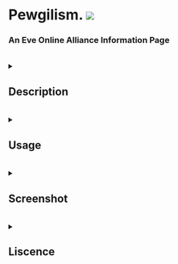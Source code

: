 <html>
  <h1> 
    Pewgilism. 
    <img src="https://img.shields.io/badge/liscense-MIT-blue?style=for-the-badge"/>
  </h1>
  <h3>
    An Eve Online Alliance Information Page
  </h3>
  <br>
  <details>
    <summary>
      <h2> Description</h2>
    </summary>
    <h3> Template Website using html, css, and javascript</h3>
  </details>
  <br>
  <details>
    <summary>
      <h2> Usage</h2>
    </summary>
    <a href="https://phobiacide.github.io/pewgilism./">Click here</a> to be directed to a github pages deployment of this page.  
  </details>
  <br>
  <details>
    <summary>
      <h2>
        Screenshot
      </h2>
    </summary>
    <img src="https://github.com/PhobiaCide/pewgilism./blob/main/pewgilism.screenshot.jpg" width="100%"/>
  </details>
  <br>
  <details>
    <summary>
      <h2>
        Liscence
      </h2>
    </summary>
    <h3> MIT License</h3>

Copyright (c) [year] [fullname]

Permission is hereby granted, free of charge, to any person obtaining a copy
of this software and associated documentation files (the "Software"), to deal
in the Software without restriction, including without limitation the rights
to use, copy, modify, merge, publish, distribute, sublicense, and/or sell
copies of the Software, and to permit persons to whom the Software is
furnished to do so, subject to the following conditions:

The above copyright notice and this permission notice shall be included in all
copies or substantial portions of the Software.

THE SOFTWARE IS PROVIDED "AS IS", WITHOUT WARRANTY OF ANY KIND, EXPRESS OR
IMPLIED, INCLUDING BUT NOT LIMITED TO THE WARRANTIES OF MERCHANTABILITY,
FITNESS FOR A PARTICULAR PURPOSE AND NONINFRINGEMENT. IN NO EVENT SHALL THE
AUTHORS OR COPYRIGHT HOLDERS BE LIABLE FOR ANY CLAIM, DAMAGES OR OTHER
LIABILITY, WHETHER IN AN ACTION OF CONTRACT, TORT OR OTHERWISE, ARISING FROM,
OUT OF OR IN CONNECTION WITH THE SOFTWARE OR THE USE OR OTHER DEALINGS IN THE
SOFTWARE.
  </details>
</html>
